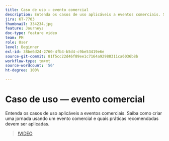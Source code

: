 ```yaml
---
title: Caso de uso — evento comercial
description: Entenda os casos de uso aplicáveis a eventos comerciais. Saiba como criar uma jornada usando um evento comercial e quais práticas recomendadas devem ser aplicadas.
jira: KT-7703
thumbnail: 334234.jpg
feature: Journeys
doc-type: feature video
team: PM
role: User
level: Beginner
exl-id: 38be6d24-2760-4fb4-b5d4-c9be53419e6e
source-git-commit: 81f5cc22d46f89ee1c7164a92988311ca6036b8b
workflow-type: tm+mt
source-wordcount: '56'
ht-degree: 100%

---
```


# Caso de uso — evento comercial

Entenda os casos de uso aplicáveis a eventos comerciais. Saiba como criar uma jornada usando um evento comercial e quais práticas recomendadas devem ser aplicadas.

>[!VIDEO](https://video.tv.adobe.com/v/334234?quality=12&learn=on)
